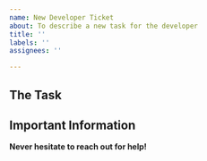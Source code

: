 ```yaml
---
name: New Developer Ticket
about: To describe a new task for the developer
title: ''
labels: ''
assignees: ''

---
```


## The Task

## Important Information
<!-- A bulleted list of important information for the developer -->

**Never hesitate to reach out for help!**
